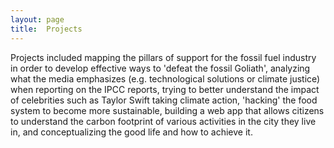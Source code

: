 ```yaml
---
layout: page
title:  Projects
---
```


Projects included mapping the pillars of support for the fossil fuel industry in order to develop effective ways to 'defeat the fossil Goliath', analyzing what the media emphasizes (e.g. technological solutions or climate justice) when reporting on the IPCC reports, trying to better understand the impact of celebrities such as Taylor Swift taking climate action, 'hacking' the food system to become more sustainable, building a web app that allows citizens to understand the carbon footprint of various activities in the city they live in, and conceptualizing the good life and how to achieve it.
